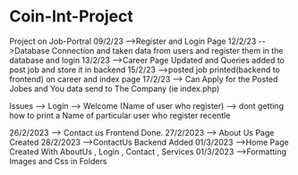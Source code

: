 # Coin-Int-Project
Project on Job-Portral
09/2/23 -->Register and Login Page
12/2/23 -->Database Connection and taken data from users and register them in the database and login
13/2/23 -->Career Page Updated and Queries added to post job and store it in backend
15/2/23 -->posted job printed(backend to frontend) on career and index page
17/2/23 --> Can Apply for the Posted Jobes and You data send to The Company (ie index.php)
 

 Issues --> Login --> Welcome (Name of user who register) --> dont getting how to print a Name of particular user who register recentle 

26/2/2023 --> Contact us Frontend Done.
27/2/2023 --> About Us Page Created
28/2/2023 -->ContactUs Backend Added
01/3/2023 -->Home Page Created With AboutUs , Login , Contact , Services
01/3/2023 -->Formatting Images and Css in Folders

